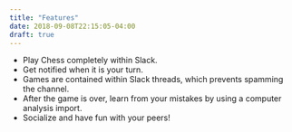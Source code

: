 ```yaml
---
title: "Features"
date: 2018-09-08T22:15:05-04:00
draft: true
---
```


* Play Chess completely within Slack.
* Get notified when it is your turn.
* Games are contained within Slack threads, which prevents spamming the channel.
* After the game is over, learn from your mistakes by using a computer analysis import.
* Socialize and have fun with your peers!
